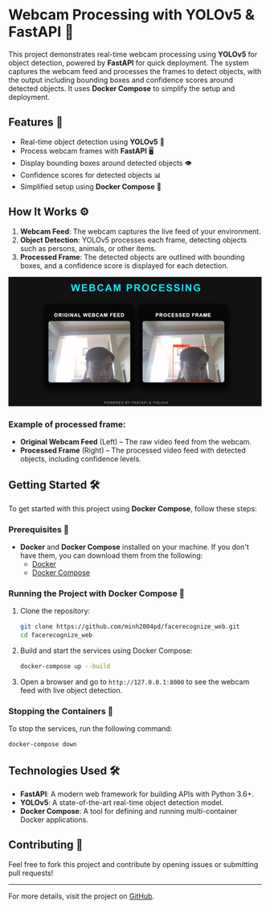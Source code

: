 # Webcam Processing with YOLOv5 & FastAPI 📸

This project demonstrates real-time webcam processing using **YOLOv5** for object detection, powered by **FastAPI** for quick deployment. The system captures the webcam feed and processes the frames to detect objects, with the output including bounding boxes and confidence scores around detected objects. It uses **Docker Compose** to simplify the setup and deployment.

## Features 🚀
- Real-time object detection using **YOLOv5** 🧠
- Process webcam frames with **FastAPI** 🖥️
- Display bounding boxes around detected objects 👁️
- Confidence scores for detected objects 📊
- Simplified setup using **Docker Compose** 🐳

## How It Works ⚙️

1. **Webcam Feed**: The webcam captures the live feed of your environment.
2. **Object Detection**: YOLOv5 processes each frame, detecting objects such as persons, animals, or other items.
3. **Processed Frame**: The detected objects are outlined with bounding boxes, and a confidence score is displayed for each detection.

![Webcam Processing](https://github.com/minh2004pd/facerecognize_web/blob/main/pic/image.png)

### Example of processed frame:
- **Original Webcam Feed** (Left) – The raw video feed from the webcam.
- **Processed Frame** (Right) – The processed video feed with detected objects, including confidence levels.

## Getting Started 🛠️

To get started with this project using **Docker Compose**, follow these steps:

### Prerequisites 📝
- **Docker** and **Docker Compose** installed on your machine. If you don't have them, you can download them from the following:
  - [Docker](https://www.docker.com/get-started)
  - [Docker Compose](https://docs.docker.com/compose/install/)

### Running the Project with Docker Compose 🐳

1. Clone the repository:
   ```bash
   git clone https://github.com/minh2004pd/facerecognize_web.git
   cd facerecognize_web
   ```

2. Build and start the services using Docker Compose:
   ```bash
   docker-compose up --build
   ```

3. Open a browser and go to `http://127.0.0.1:8000` to see the webcam feed with live object detection.

### Stopping the Containers 🚫
To stop the services, run the following command:
```bash
docker-compose down
```

## Technologies Used 🛠️
- **FastAPI**: A modern web framework for building APIs with Python 3.6+.
- **YOLOv5**: A state-of-the-art real-time object detection model.
- **Docker Compose**: A tool for defining and running multi-container Docker applications.

## Contributing 🤝
Feel free to fork this project and contribute by opening issues or submitting pull requests!

---

For more details, visit the project on [GitHub](https://github.com/minh2004pd/facerecognize_web).
